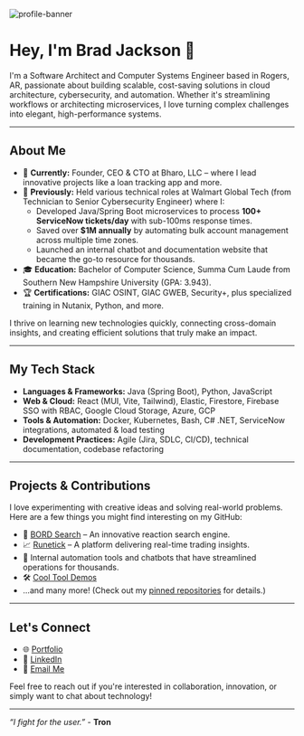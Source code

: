 ![profile-banner](./images/test.gif)  

# Hey, I'm Brad Jackson 👋

I'm a Software Architect and Computer Systems Engineer based in Rogers, AR, passionate about building scalable, cost-saving solutions in cloud architecture, cybersecurity, and automation. Whether it's streamlining workflows or architecting microservices, I love turning complex challenges into elegant, high-performance systems.

---

## About Me

- 🔭 **Currently:** Founder, CEO & CTO at Bharo, LLC – where I lead innovative projects like a loan tracking app and more.
- 💼 **Previously:** Held various technical roles at Walmart Global Tech (from Technician to Senior Cybersecurity Engineer) where I:
  - Developed Java/Spring Boot microservices to process **100+ ServiceNow tickets/day** with sub-100ms response times.
  - Saved over **$1M annually** by automating bulk account management across multiple time zones.
  - Launched an internal chatbot and documentation website that became the go-to resource for thousands.
- 🎓 **Education:** Bachelor of Computer Science, Summa Cum Laude from Southern New Hampshire University (GPA: 3.943).
- 🏆 **Certifications:** GIAC OSINT, GIAC GWEB, Security+, plus specialized training in Nutanix, Python, and more.

I thrive on learning new technologies quickly, connecting cross-domain insights, and creating efficient solutions that truly make an impact.

---

## My Tech Stack

- **Languages & Frameworks:** Java (Spring Boot), Python, JavaScript
- **Web & Cloud:** React (MUI, Vite, Tailwind), Elastic, Firestore, Firebase SSO with RBAC, Google Cloud Storage, Azure, GCP
- **Tools & Automation:** Docker, Kubernetes, Bash, C# .NET, ServiceNow integrations, automated & load testing
- **Development Practices:** Agile (Jira, SDLC, CI/CD), technical documentation, codebase refactoring

---

## Projects & Contributions

I love experimenting with creative ideas and solving real-world problems. Here are a few things you might find interesting on my GitHub:

- 🚀 [BORD Search](https://bordsearch.com) – An innovative reaction search engine.
- 📈 [Runetick](https://runetick.com) – A platform delivering real-time trading insights.
- 🤖 Internal automation tools and chatbots that have streamlined operations for thousands.
- 🛠️ [Cool Tool Demos](https://github.com/iron-hope-shop/tool-demos)
- ...and many more! (Check out my [pinned repositories](https://github.com/iron-hope-shop) for details.)

---

## Let's Connect

- 🌐 [Portfolio](https://brad-jackson.com)
- 💼 [LinkedIn](https://www.linkedin.com/in/bradley-jackson-a73a92191)
- 📧 [Email Me](mailto:me@brad-jackson.com)

Feel free to reach out if you're interested in collaboration, innovation, or simply want to chat about technology!

---

*“I fight for the user.”* - **Tron**


